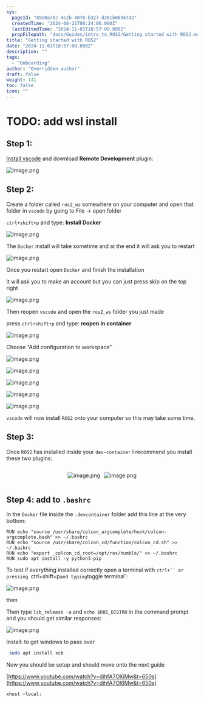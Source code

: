```yaml
---
sys:
  pageId: "89e0a78c-4e2b-4070-b327-d28cb0694742"
  createdTime: "2024-08-21T00:24:00.000Z"
  lastEditedTime: "2024-11-01T18:57:00.000Z"
  propFilepath: "docs/Guides/intro_to_ROS2/Getting started with ROS2.md"
title: "Getting started with ROS2"
date: "2024-11-01T18:57:00.000Z"
description: ""
tags:
  - "Onboarding"
author: "Overridden author"
draft: false
weight: 141
toc: false
icon: ""
---
```


# TODO: add wsl install

## Step 1:

[Install vscode](https://code.visualstudio.com/download) and download **Remote Development** plugin:

![image.png](https://prod-files-secure.s3.us-west-2.amazonaws.com/d518164a-d88e-44d1-a4ee-3adb3bd8bce0/efb52993-1881-4a40-b95e-6f020334f022/image.png?X-Amz-Algorithm=AWS4-HMAC-SHA256&X-Amz-Content-Sha256=UNSIGNED-PAYLOAD&X-Amz-Credential=ASIAZI2LB4667ONIMZ6A%2F20250321%2Fus-west-2%2Fs3%2Faws4_request&X-Amz-Date=20250321T190119Z&X-Amz-Expires=3600&X-Amz-Security-Token=IQoJb3JpZ2luX2VjEFMaCXVzLXdlc3QtMiJHMEUCIQCvlpkwvgdeDwKCODgKsBVIbm3BX4Skrtt64Kch8ZfgTwIge8nDc3a6Hv4maM8WS9rKttWfLh3%2BxZw9Kwg1ldGc57YqiAQIq%2F%2F%2F%2F%2F%2F%2F%2F%2F%2F%2FARAAGgw2Mzc0MjMxODM4MDUiDHa%2FSYCyLMk7mJzS7yrcAz8N1n69rTGk6kbq2ICVbBs4dywsvPeKyZWoGscLN9Z4Clvr1%2BusJHrMmOzrUiyclCsSHN36v37kNJo6NmrvyZ9a2dkF7JFJM1izTwqoRRVSUkxYL85BepiABFcu2VUplXXgUgbzDb8oFehutwb7jZ1AjNipo0UaCI2FOEZ8GaYbK78YUcat%2FgOyZPmbnDDIT73F9xg%2BO0TUYw4x%2B0otpE%2Bs4jMNOEwyVjcv1259UEcG1Kx9ENEJKi6fV2q6575EAZA%2BOmScOg%2B5%2B5xNc87kfbh7zXuKY7zaJAxWcOKlOMGWd4kCBJmPLb20DgqVwrwZQnK%2FRhqalwFedUIgt0U8A9QPLsNB14bYXot2nGCYHLiwKH9f3eNWFKrqkKJLaxlr0iw4pecSqXlnkiaWsiFOo%2Bq8A9MlKPgmif9OQgDXJzr5eNM2aikD5kIykFjPXs6kImn3%2Bdx2BAREeRHA2ypdL9r25mX077lYnhilHIrlknzz0gTEOIMdWKKbxhoJeFiyxxxkvmYlV3wcUJvRhpptPy97XlD%2BYXqEOZxpbSVJBd6XwwVIwhugw7zdSdChljd79QadLG%2B4Nhvsploq9Dr3vr2l4skUk0q%2FYyUx5O7jkoHx1f9lmaJvfMNweSaEMLPb9r4GOqUBdqdcGTm5B%2FV3yxpyx1p1KcOqiRip10KyKyPscZvo%2B6MkfvSt6tjrGBea8DU3ycbrw8pYN1Eg%2FMOlnmCkkxqeLMexMrW1LAZZ0CEHCHefi96ILwJ8%2FTCw%2B1b5rOKdjgmIDkrAv7V9agfe%2F11ry53SSB%2BlpU7NozSxDXzRh2H3zKLvM2nzhiaK3%2Bt3FHFOoO11MEFCXgz9MEaIXMNAqG9cBu3yoRCt&X-Amz-Signature=c6e65f86e4aee14a9bb8611dde994e112a48ce9f4695cd93345e5298d4da592f&X-Amz-SignedHeaders=host&x-id=GetObject)

## Step 2:

Create a folder called `ros2_ws` somewhere on your computer and open that folder in `vscode` by going to File → open folder 

`ctrl+shift+p` and type: **Install Docker**

![image.png](https://prod-files-secure.s3.us-west-2.amazonaws.com/d518164a-d88e-44d1-a4ee-3adb3bd8bce0/2269dc0e-1cd5-47ff-bceb-c04ad9b2eab0/image.png?X-Amz-Algorithm=AWS4-HMAC-SHA256&X-Amz-Content-Sha256=UNSIGNED-PAYLOAD&X-Amz-Credential=ASIAZI2LB4667ONIMZ6A%2F20250321%2Fus-west-2%2Fs3%2Faws4_request&X-Amz-Date=20250321T190119Z&X-Amz-Expires=3600&X-Amz-Security-Token=IQoJb3JpZ2luX2VjEFMaCXVzLXdlc3QtMiJHMEUCIQCvlpkwvgdeDwKCODgKsBVIbm3BX4Skrtt64Kch8ZfgTwIge8nDc3a6Hv4maM8WS9rKttWfLh3%2BxZw9Kwg1ldGc57YqiAQIq%2F%2F%2F%2F%2F%2F%2F%2F%2F%2F%2FARAAGgw2Mzc0MjMxODM4MDUiDHa%2FSYCyLMk7mJzS7yrcAz8N1n69rTGk6kbq2ICVbBs4dywsvPeKyZWoGscLN9Z4Clvr1%2BusJHrMmOzrUiyclCsSHN36v37kNJo6NmrvyZ9a2dkF7JFJM1izTwqoRRVSUkxYL85BepiABFcu2VUplXXgUgbzDb8oFehutwb7jZ1AjNipo0UaCI2FOEZ8GaYbK78YUcat%2FgOyZPmbnDDIT73F9xg%2BO0TUYw4x%2B0otpE%2Bs4jMNOEwyVjcv1259UEcG1Kx9ENEJKi6fV2q6575EAZA%2BOmScOg%2B5%2B5xNc87kfbh7zXuKY7zaJAxWcOKlOMGWd4kCBJmPLb20DgqVwrwZQnK%2FRhqalwFedUIgt0U8A9QPLsNB14bYXot2nGCYHLiwKH9f3eNWFKrqkKJLaxlr0iw4pecSqXlnkiaWsiFOo%2Bq8A9MlKPgmif9OQgDXJzr5eNM2aikD5kIykFjPXs6kImn3%2Bdx2BAREeRHA2ypdL9r25mX077lYnhilHIrlknzz0gTEOIMdWKKbxhoJeFiyxxxkvmYlV3wcUJvRhpptPy97XlD%2BYXqEOZxpbSVJBd6XwwVIwhugw7zdSdChljd79QadLG%2B4Nhvsploq9Dr3vr2l4skUk0q%2FYyUx5O7jkoHx1f9lmaJvfMNweSaEMLPb9r4GOqUBdqdcGTm5B%2FV3yxpyx1p1KcOqiRip10KyKyPscZvo%2B6MkfvSt6tjrGBea8DU3ycbrw8pYN1Eg%2FMOlnmCkkxqeLMexMrW1LAZZ0CEHCHefi96ILwJ8%2FTCw%2B1b5rOKdjgmIDkrAv7V9agfe%2F11ry53SSB%2BlpU7NozSxDXzRh2H3zKLvM2nzhiaK3%2Bt3FHFOoO11MEFCXgz9MEaIXMNAqG9cBu3yoRCt&X-Amz-Signature=53186201af73f4947a53088a20f13d2200f1a8fe7de432e07949e633fa6d8ca6&X-Amz-SignedHeaders=host&x-id=GetObject)

The `Docker` install will take sometime and at the end it will ask you to restart

![image.png](https://prod-files-secure.s3.us-west-2.amazonaws.com/d518164a-d88e-44d1-a4ee-3adb3bd8bce0/ed233f78-be33-4b1f-b89c-9c346c0e961e/image.png?X-Amz-Algorithm=AWS4-HMAC-SHA256&X-Amz-Content-Sha256=UNSIGNED-PAYLOAD&X-Amz-Credential=ASIAZI2LB4667ONIMZ6A%2F20250321%2Fus-west-2%2Fs3%2Faws4_request&X-Amz-Date=20250321T190119Z&X-Amz-Expires=3600&X-Amz-Security-Token=IQoJb3JpZ2luX2VjEFMaCXVzLXdlc3QtMiJHMEUCIQCvlpkwvgdeDwKCODgKsBVIbm3BX4Skrtt64Kch8ZfgTwIge8nDc3a6Hv4maM8WS9rKttWfLh3%2BxZw9Kwg1ldGc57YqiAQIq%2F%2F%2F%2F%2F%2F%2F%2F%2F%2F%2FARAAGgw2Mzc0MjMxODM4MDUiDHa%2FSYCyLMk7mJzS7yrcAz8N1n69rTGk6kbq2ICVbBs4dywsvPeKyZWoGscLN9Z4Clvr1%2BusJHrMmOzrUiyclCsSHN36v37kNJo6NmrvyZ9a2dkF7JFJM1izTwqoRRVSUkxYL85BepiABFcu2VUplXXgUgbzDb8oFehutwb7jZ1AjNipo0UaCI2FOEZ8GaYbK78YUcat%2FgOyZPmbnDDIT73F9xg%2BO0TUYw4x%2B0otpE%2Bs4jMNOEwyVjcv1259UEcG1Kx9ENEJKi6fV2q6575EAZA%2BOmScOg%2B5%2B5xNc87kfbh7zXuKY7zaJAxWcOKlOMGWd4kCBJmPLb20DgqVwrwZQnK%2FRhqalwFedUIgt0U8A9QPLsNB14bYXot2nGCYHLiwKH9f3eNWFKrqkKJLaxlr0iw4pecSqXlnkiaWsiFOo%2Bq8A9MlKPgmif9OQgDXJzr5eNM2aikD5kIykFjPXs6kImn3%2Bdx2BAREeRHA2ypdL9r25mX077lYnhilHIrlknzz0gTEOIMdWKKbxhoJeFiyxxxkvmYlV3wcUJvRhpptPy97XlD%2BYXqEOZxpbSVJBd6XwwVIwhugw7zdSdChljd79QadLG%2B4Nhvsploq9Dr3vr2l4skUk0q%2FYyUx5O7jkoHx1f9lmaJvfMNweSaEMLPb9r4GOqUBdqdcGTm5B%2FV3yxpyx1p1KcOqiRip10KyKyPscZvo%2B6MkfvSt6tjrGBea8DU3ycbrw8pYN1Eg%2FMOlnmCkkxqeLMexMrW1LAZZ0CEHCHefi96ILwJ8%2FTCw%2B1b5rOKdjgmIDkrAv7V9agfe%2F11ry53SSB%2BlpU7NozSxDXzRh2H3zKLvM2nzhiaK3%2Bt3FHFOoO11MEFCXgz9MEaIXMNAqG9cBu3yoRCt&X-Amz-Signature=87f7bfe84bb9565a9108aeed5257bd6606e297a28936a25a7b7cd5b3426f2cc4&X-Amz-SignedHeaders=host&x-id=GetObject)

Once you restart open `Docker` and finish the installation

It will ask you to make an account but you can just press skip on the top right

![image.png](https://prod-files-secure.s3.us-west-2.amazonaws.com/d518164a-d88e-44d1-a4ee-3adb3bd8bce0/21010ad9-1659-4fd9-9f59-9932a09b2a3d/image.png?X-Amz-Algorithm=AWS4-HMAC-SHA256&X-Amz-Content-Sha256=UNSIGNED-PAYLOAD&X-Amz-Credential=ASIAZI2LB4667ONIMZ6A%2F20250321%2Fus-west-2%2Fs3%2Faws4_request&X-Amz-Date=20250321T190119Z&X-Amz-Expires=3600&X-Amz-Security-Token=IQoJb3JpZ2luX2VjEFMaCXVzLXdlc3QtMiJHMEUCIQCvlpkwvgdeDwKCODgKsBVIbm3BX4Skrtt64Kch8ZfgTwIge8nDc3a6Hv4maM8WS9rKttWfLh3%2BxZw9Kwg1ldGc57YqiAQIq%2F%2F%2F%2F%2F%2F%2F%2F%2F%2F%2FARAAGgw2Mzc0MjMxODM4MDUiDHa%2FSYCyLMk7mJzS7yrcAz8N1n69rTGk6kbq2ICVbBs4dywsvPeKyZWoGscLN9Z4Clvr1%2BusJHrMmOzrUiyclCsSHN36v37kNJo6NmrvyZ9a2dkF7JFJM1izTwqoRRVSUkxYL85BepiABFcu2VUplXXgUgbzDb8oFehutwb7jZ1AjNipo0UaCI2FOEZ8GaYbK78YUcat%2FgOyZPmbnDDIT73F9xg%2BO0TUYw4x%2B0otpE%2Bs4jMNOEwyVjcv1259UEcG1Kx9ENEJKi6fV2q6575EAZA%2BOmScOg%2B5%2B5xNc87kfbh7zXuKY7zaJAxWcOKlOMGWd4kCBJmPLb20DgqVwrwZQnK%2FRhqalwFedUIgt0U8A9QPLsNB14bYXot2nGCYHLiwKH9f3eNWFKrqkKJLaxlr0iw4pecSqXlnkiaWsiFOo%2Bq8A9MlKPgmif9OQgDXJzr5eNM2aikD5kIykFjPXs6kImn3%2Bdx2BAREeRHA2ypdL9r25mX077lYnhilHIrlknzz0gTEOIMdWKKbxhoJeFiyxxxkvmYlV3wcUJvRhpptPy97XlD%2BYXqEOZxpbSVJBd6XwwVIwhugw7zdSdChljd79QadLG%2B4Nhvsploq9Dr3vr2l4skUk0q%2FYyUx5O7jkoHx1f9lmaJvfMNweSaEMLPb9r4GOqUBdqdcGTm5B%2FV3yxpyx1p1KcOqiRip10KyKyPscZvo%2B6MkfvSt6tjrGBea8DU3ycbrw8pYN1Eg%2FMOlnmCkkxqeLMexMrW1LAZZ0CEHCHefi96ILwJ8%2FTCw%2B1b5rOKdjgmIDkrAv7V9agfe%2F11ry53SSB%2BlpU7NozSxDXzRh2H3zKLvM2nzhiaK3%2Bt3FHFOoO11MEFCXgz9MEaIXMNAqG9cBu3yoRCt&X-Amz-Signature=e2d25900a47695c3510f4b5b266d06157003863cf069eba5f9d01af24dc16076&X-Amz-SignedHeaders=host&x-id=GetObject)

Then reopen `vscode` and open the `ros2_ws` folder you just made

press `ctrl+shift+p` and type: **reopen in container**

![image.png](https://prod-files-secure.s3.us-west-2.amazonaws.com/d518164a-d88e-44d1-a4ee-3adb3bd8bce0/4e93b8c2-41ad-488c-8095-c74205196118/image.png?X-Amz-Algorithm=AWS4-HMAC-SHA256&X-Amz-Content-Sha256=UNSIGNED-PAYLOAD&X-Amz-Credential=ASIAZI2LB4667ONIMZ6A%2F20250321%2Fus-west-2%2Fs3%2Faws4_request&X-Amz-Date=20250321T190119Z&X-Amz-Expires=3600&X-Amz-Security-Token=IQoJb3JpZ2luX2VjEFMaCXVzLXdlc3QtMiJHMEUCIQCvlpkwvgdeDwKCODgKsBVIbm3BX4Skrtt64Kch8ZfgTwIge8nDc3a6Hv4maM8WS9rKttWfLh3%2BxZw9Kwg1ldGc57YqiAQIq%2F%2F%2F%2F%2F%2F%2F%2F%2F%2F%2FARAAGgw2Mzc0MjMxODM4MDUiDHa%2FSYCyLMk7mJzS7yrcAz8N1n69rTGk6kbq2ICVbBs4dywsvPeKyZWoGscLN9Z4Clvr1%2BusJHrMmOzrUiyclCsSHN36v37kNJo6NmrvyZ9a2dkF7JFJM1izTwqoRRVSUkxYL85BepiABFcu2VUplXXgUgbzDb8oFehutwb7jZ1AjNipo0UaCI2FOEZ8GaYbK78YUcat%2FgOyZPmbnDDIT73F9xg%2BO0TUYw4x%2B0otpE%2Bs4jMNOEwyVjcv1259UEcG1Kx9ENEJKi6fV2q6575EAZA%2BOmScOg%2B5%2B5xNc87kfbh7zXuKY7zaJAxWcOKlOMGWd4kCBJmPLb20DgqVwrwZQnK%2FRhqalwFedUIgt0U8A9QPLsNB14bYXot2nGCYHLiwKH9f3eNWFKrqkKJLaxlr0iw4pecSqXlnkiaWsiFOo%2Bq8A9MlKPgmif9OQgDXJzr5eNM2aikD5kIykFjPXs6kImn3%2Bdx2BAREeRHA2ypdL9r25mX077lYnhilHIrlknzz0gTEOIMdWKKbxhoJeFiyxxxkvmYlV3wcUJvRhpptPy97XlD%2BYXqEOZxpbSVJBd6XwwVIwhugw7zdSdChljd79QadLG%2B4Nhvsploq9Dr3vr2l4skUk0q%2FYyUx5O7jkoHx1f9lmaJvfMNweSaEMLPb9r4GOqUBdqdcGTm5B%2FV3yxpyx1p1KcOqiRip10KyKyPscZvo%2B6MkfvSt6tjrGBea8DU3ycbrw8pYN1Eg%2FMOlnmCkkxqeLMexMrW1LAZZ0CEHCHefi96ILwJ8%2FTCw%2B1b5rOKdjgmIDkrAv7V9agfe%2F11ry53SSB%2BlpU7NozSxDXzRh2H3zKLvM2nzhiaK3%2Bt3FHFOoO11MEFCXgz9MEaIXMNAqG9cBu3yoRCt&X-Amz-Signature=fa1705847dfc305f80f52be740524e0ae4a0732ca52c139f2a57b9af5ea89679&X-Amz-SignedHeaders=host&x-id=GetObject)

Choose “Add configuration to workspace”

![image.png](https://prod-files-secure.s3.us-west-2.amazonaws.com/d518164a-d88e-44d1-a4ee-3adb3bd8bce0/9560b282-5060-4989-ba37-97e7b2c22476/image.png?X-Amz-Algorithm=AWS4-HMAC-SHA256&X-Amz-Content-Sha256=UNSIGNED-PAYLOAD&X-Amz-Credential=ASIAZI2LB4667ONIMZ6A%2F20250321%2Fus-west-2%2Fs3%2Faws4_request&X-Amz-Date=20250321T190119Z&X-Amz-Expires=3600&X-Amz-Security-Token=IQoJb3JpZ2luX2VjEFMaCXVzLXdlc3QtMiJHMEUCIQCvlpkwvgdeDwKCODgKsBVIbm3BX4Skrtt64Kch8ZfgTwIge8nDc3a6Hv4maM8WS9rKttWfLh3%2BxZw9Kwg1ldGc57YqiAQIq%2F%2F%2F%2F%2F%2F%2F%2F%2F%2F%2FARAAGgw2Mzc0MjMxODM4MDUiDHa%2FSYCyLMk7mJzS7yrcAz8N1n69rTGk6kbq2ICVbBs4dywsvPeKyZWoGscLN9Z4Clvr1%2BusJHrMmOzrUiyclCsSHN36v37kNJo6NmrvyZ9a2dkF7JFJM1izTwqoRRVSUkxYL85BepiABFcu2VUplXXgUgbzDb8oFehutwb7jZ1AjNipo0UaCI2FOEZ8GaYbK78YUcat%2FgOyZPmbnDDIT73F9xg%2BO0TUYw4x%2B0otpE%2Bs4jMNOEwyVjcv1259UEcG1Kx9ENEJKi6fV2q6575EAZA%2BOmScOg%2B5%2B5xNc87kfbh7zXuKY7zaJAxWcOKlOMGWd4kCBJmPLb20DgqVwrwZQnK%2FRhqalwFedUIgt0U8A9QPLsNB14bYXot2nGCYHLiwKH9f3eNWFKrqkKJLaxlr0iw4pecSqXlnkiaWsiFOo%2Bq8A9MlKPgmif9OQgDXJzr5eNM2aikD5kIykFjPXs6kImn3%2Bdx2BAREeRHA2ypdL9r25mX077lYnhilHIrlknzz0gTEOIMdWKKbxhoJeFiyxxxkvmYlV3wcUJvRhpptPy97XlD%2BYXqEOZxpbSVJBd6XwwVIwhugw7zdSdChljd79QadLG%2B4Nhvsploq9Dr3vr2l4skUk0q%2FYyUx5O7jkoHx1f9lmaJvfMNweSaEMLPb9r4GOqUBdqdcGTm5B%2FV3yxpyx1p1KcOqiRip10KyKyPscZvo%2B6MkfvSt6tjrGBea8DU3ycbrw8pYN1Eg%2FMOlnmCkkxqeLMexMrW1LAZZ0CEHCHefi96ILwJ8%2FTCw%2B1b5rOKdjgmIDkrAv7V9agfe%2F11ry53SSB%2BlpU7NozSxDXzRh2H3zKLvM2nzhiaK3%2Bt3FHFOoO11MEFCXgz9MEaIXMNAqG9cBu3yoRCt&X-Amz-Signature=0a89ad2ec1209be3bc0986587ce900de06e4fa8e5a849292fae1ba913a79907b&X-Amz-SignedHeaders=host&x-id=GetObject)

![image.png](https://prod-files-secure.s3.us-west-2.amazonaws.com/d518164a-d88e-44d1-a4ee-3adb3bd8bce0/2ee63f81-886b-48e8-a553-dc6e5eac99e4/image.png?X-Amz-Algorithm=AWS4-HMAC-SHA256&X-Amz-Content-Sha256=UNSIGNED-PAYLOAD&X-Amz-Credential=ASIAZI2LB4667ONIMZ6A%2F20250321%2Fus-west-2%2Fs3%2Faws4_request&X-Amz-Date=20250321T190119Z&X-Amz-Expires=3600&X-Amz-Security-Token=IQoJb3JpZ2luX2VjEFMaCXVzLXdlc3QtMiJHMEUCIQCvlpkwvgdeDwKCODgKsBVIbm3BX4Skrtt64Kch8ZfgTwIge8nDc3a6Hv4maM8WS9rKttWfLh3%2BxZw9Kwg1ldGc57YqiAQIq%2F%2F%2F%2F%2F%2F%2F%2F%2F%2F%2FARAAGgw2Mzc0MjMxODM4MDUiDHa%2FSYCyLMk7mJzS7yrcAz8N1n69rTGk6kbq2ICVbBs4dywsvPeKyZWoGscLN9Z4Clvr1%2BusJHrMmOzrUiyclCsSHN36v37kNJo6NmrvyZ9a2dkF7JFJM1izTwqoRRVSUkxYL85BepiABFcu2VUplXXgUgbzDb8oFehutwb7jZ1AjNipo0UaCI2FOEZ8GaYbK78YUcat%2FgOyZPmbnDDIT73F9xg%2BO0TUYw4x%2B0otpE%2Bs4jMNOEwyVjcv1259UEcG1Kx9ENEJKi6fV2q6575EAZA%2BOmScOg%2B5%2B5xNc87kfbh7zXuKY7zaJAxWcOKlOMGWd4kCBJmPLb20DgqVwrwZQnK%2FRhqalwFedUIgt0U8A9QPLsNB14bYXot2nGCYHLiwKH9f3eNWFKrqkKJLaxlr0iw4pecSqXlnkiaWsiFOo%2Bq8A9MlKPgmif9OQgDXJzr5eNM2aikD5kIykFjPXs6kImn3%2Bdx2BAREeRHA2ypdL9r25mX077lYnhilHIrlknzz0gTEOIMdWKKbxhoJeFiyxxxkvmYlV3wcUJvRhpptPy97XlD%2BYXqEOZxpbSVJBd6XwwVIwhugw7zdSdChljd79QadLG%2B4Nhvsploq9Dr3vr2l4skUk0q%2FYyUx5O7jkoHx1f9lmaJvfMNweSaEMLPb9r4GOqUBdqdcGTm5B%2FV3yxpyx1p1KcOqiRip10KyKyPscZvo%2B6MkfvSt6tjrGBea8DU3ycbrw8pYN1Eg%2FMOlnmCkkxqeLMexMrW1LAZZ0CEHCHefi96ILwJ8%2FTCw%2B1b5rOKdjgmIDkrAv7V9agfe%2F11ry53SSB%2BlpU7NozSxDXzRh2H3zKLvM2nzhiaK3%2Bt3FHFOoO11MEFCXgz9MEaIXMNAqG9cBu3yoRCt&X-Amz-Signature=b14b485b59e195879a840a6883bda699da085761c88b53337dce26cff940242c&X-Amz-SignedHeaders=host&x-id=GetObject)

![image.png](https://prod-files-secure.s3.us-west-2.amazonaws.com/d518164a-d88e-44d1-a4ee-3adb3bd8bce0/ae1580b2-b048-407e-aed9-b584224a7a04/image.png?X-Amz-Algorithm=AWS4-HMAC-SHA256&X-Amz-Content-Sha256=UNSIGNED-PAYLOAD&X-Amz-Credential=ASIAZI2LB4667ONIMZ6A%2F20250321%2Fus-west-2%2Fs3%2Faws4_request&X-Amz-Date=20250321T190119Z&X-Amz-Expires=3600&X-Amz-Security-Token=IQoJb3JpZ2luX2VjEFMaCXVzLXdlc3QtMiJHMEUCIQCvlpkwvgdeDwKCODgKsBVIbm3BX4Skrtt64Kch8ZfgTwIge8nDc3a6Hv4maM8WS9rKttWfLh3%2BxZw9Kwg1ldGc57YqiAQIq%2F%2F%2F%2F%2F%2F%2F%2F%2F%2F%2FARAAGgw2Mzc0MjMxODM4MDUiDHa%2FSYCyLMk7mJzS7yrcAz8N1n69rTGk6kbq2ICVbBs4dywsvPeKyZWoGscLN9Z4Clvr1%2BusJHrMmOzrUiyclCsSHN36v37kNJo6NmrvyZ9a2dkF7JFJM1izTwqoRRVSUkxYL85BepiABFcu2VUplXXgUgbzDb8oFehutwb7jZ1AjNipo0UaCI2FOEZ8GaYbK78YUcat%2FgOyZPmbnDDIT73F9xg%2BO0TUYw4x%2B0otpE%2Bs4jMNOEwyVjcv1259UEcG1Kx9ENEJKi6fV2q6575EAZA%2BOmScOg%2B5%2B5xNc87kfbh7zXuKY7zaJAxWcOKlOMGWd4kCBJmPLb20DgqVwrwZQnK%2FRhqalwFedUIgt0U8A9QPLsNB14bYXot2nGCYHLiwKH9f3eNWFKrqkKJLaxlr0iw4pecSqXlnkiaWsiFOo%2Bq8A9MlKPgmif9OQgDXJzr5eNM2aikD5kIykFjPXs6kImn3%2Bdx2BAREeRHA2ypdL9r25mX077lYnhilHIrlknzz0gTEOIMdWKKbxhoJeFiyxxxkvmYlV3wcUJvRhpptPy97XlD%2BYXqEOZxpbSVJBd6XwwVIwhugw7zdSdChljd79QadLG%2B4Nhvsploq9Dr3vr2l4skUk0q%2FYyUx5O7jkoHx1f9lmaJvfMNweSaEMLPb9r4GOqUBdqdcGTm5B%2FV3yxpyx1p1KcOqiRip10KyKyPscZvo%2B6MkfvSt6tjrGBea8DU3ycbrw8pYN1Eg%2FMOlnmCkkxqeLMexMrW1LAZZ0CEHCHefi96ILwJ8%2FTCw%2B1b5rOKdjgmIDkrAv7V9agfe%2F11ry53SSB%2BlpU7NozSxDXzRh2H3zKLvM2nzhiaK3%2Bt3FHFOoO11MEFCXgz9MEaIXMNAqG9cBu3yoRCt&X-Amz-Signature=527bc1533de29840c0fb469fc43a5cc91b8342a4e92886fffae8ee2db454b33a&X-Amz-SignedHeaders=host&x-id=GetObject)

![image.png](https://prod-files-secure.s3.us-west-2.amazonaws.com/d518164a-d88e-44d1-a4ee-3adb3bd8bce0/53255b28-f75e-430f-b9e3-c0ac8577e42b/image.png?X-Amz-Algorithm=AWS4-HMAC-SHA256&X-Amz-Content-Sha256=UNSIGNED-PAYLOAD&X-Amz-Credential=ASIAZI2LB4667ONIMZ6A%2F20250321%2Fus-west-2%2Fs3%2Faws4_request&X-Amz-Date=20250321T190119Z&X-Amz-Expires=3600&X-Amz-Security-Token=IQoJb3JpZ2luX2VjEFMaCXVzLXdlc3QtMiJHMEUCIQCvlpkwvgdeDwKCODgKsBVIbm3BX4Skrtt64Kch8ZfgTwIge8nDc3a6Hv4maM8WS9rKttWfLh3%2BxZw9Kwg1ldGc57YqiAQIq%2F%2F%2F%2F%2F%2F%2F%2F%2F%2F%2FARAAGgw2Mzc0MjMxODM4MDUiDHa%2FSYCyLMk7mJzS7yrcAz8N1n69rTGk6kbq2ICVbBs4dywsvPeKyZWoGscLN9Z4Clvr1%2BusJHrMmOzrUiyclCsSHN36v37kNJo6NmrvyZ9a2dkF7JFJM1izTwqoRRVSUkxYL85BepiABFcu2VUplXXgUgbzDb8oFehutwb7jZ1AjNipo0UaCI2FOEZ8GaYbK78YUcat%2FgOyZPmbnDDIT73F9xg%2BO0TUYw4x%2B0otpE%2Bs4jMNOEwyVjcv1259UEcG1Kx9ENEJKi6fV2q6575EAZA%2BOmScOg%2B5%2B5xNc87kfbh7zXuKY7zaJAxWcOKlOMGWd4kCBJmPLb20DgqVwrwZQnK%2FRhqalwFedUIgt0U8A9QPLsNB14bYXot2nGCYHLiwKH9f3eNWFKrqkKJLaxlr0iw4pecSqXlnkiaWsiFOo%2Bq8A9MlKPgmif9OQgDXJzr5eNM2aikD5kIykFjPXs6kImn3%2Bdx2BAREeRHA2ypdL9r25mX077lYnhilHIrlknzz0gTEOIMdWKKbxhoJeFiyxxxkvmYlV3wcUJvRhpptPy97XlD%2BYXqEOZxpbSVJBd6XwwVIwhugw7zdSdChljd79QadLG%2B4Nhvsploq9Dr3vr2l4skUk0q%2FYyUx5O7jkoHx1f9lmaJvfMNweSaEMLPb9r4GOqUBdqdcGTm5B%2FV3yxpyx1p1KcOqiRip10KyKyPscZvo%2B6MkfvSt6tjrGBea8DU3ycbrw8pYN1Eg%2FMOlnmCkkxqeLMexMrW1LAZZ0CEHCHefi96ILwJ8%2FTCw%2B1b5rOKdjgmIDkrAv7V9agfe%2F11ry53SSB%2BlpU7NozSxDXzRh2H3zKLvM2nzhiaK3%2Bt3FHFOoO11MEFCXgz9MEaIXMNAqG9cBu3yoRCt&X-Amz-Signature=1236265cc26b6768eb39d5164231199f9e3f2829abdacdfa9bdad9681cd9d1c3&X-Amz-SignedHeaders=host&x-id=GetObject)

![image.png](https://prod-files-secure.s3.us-west-2.amazonaws.com/d518164a-d88e-44d1-a4ee-3adb3bd8bce0/7c562767-5af9-4ffb-97d1-327bcdf4ee00/image.png?X-Amz-Algorithm=AWS4-HMAC-SHA256&X-Amz-Content-Sha256=UNSIGNED-PAYLOAD&X-Amz-Credential=ASIAZI2LB4667ONIMZ6A%2F20250321%2Fus-west-2%2Fs3%2Faws4_request&X-Amz-Date=20250321T190119Z&X-Amz-Expires=3600&X-Amz-Security-Token=IQoJb3JpZ2luX2VjEFMaCXVzLXdlc3QtMiJHMEUCIQCvlpkwvgdeDwKCODgKsBVIbm3BX4Skrtt64Kch8ZfgTwIge8nDc3a6Hv4maM8WS9rKttWfLh3%2BxZw9Kwg1ldGc57YqiAQIq%2F%2F%2F%2F%2F%2F%2F%2F%2F%2F%2FARAAGgw2Mzc0MjMxODM4MDUiDHa%2FSYCyLMk7mJzS7yrcAz8N1n69rTGk6kbq2ICVbBs4dywsvPeKyZWoGscLN9Z4Clvr1%2BusJHrMmOzrUiyclCsSHN36v37kNJo6NmrvyZ9a2dkF7JFJM1izTwqoRRVSUkxYL85BepiABFcu2VUplXXgUgbzDb8oFehutwb7jZ1AjNipo0UaCI2FOEZ8GaYbK78YUcat%2FgOyZPmbnDDIT73F9xg%2BO0TUYw4x%2B0otpE%2Bs4jMNOEwyVjcv1259UEcG1Kx9ENEJKi6fV2q6575EAZA%2BOmScOg%2B5%2B5xNc87kfbh7zXuKY7zaJAxWcOKlOMGWd4kCBJmPLb20DgqVwrwZQnK%2FRhqalwFedUIgt0U8A9QPLsNB14bYXot2nGCYHLiwKH9f3eNWFKrqkKJLaxlr0iw4pecSqXlnkiaWsiFOo%2Bq8A9MlKPgmif9OQgDXJzr5eNM2aikD5kIykFjPXs6kImn3%2Bdx2BAREeRHA2ypdL9r25mX077lYnhilHIrlknzz0gTEOIMdWKKbxhoJeFiyxxxkvmYlV3wcUJvRhpptPy97XlD%2BYXqEOZxpbSVJBd6XwwVIwhugw7zdSdChljd79QadLG%2B4Nhvsploq9Dr3vr2l4skUk0q%2FYyUx5O7jkoHx1f9lmaJvfMNweSaEMLPb9r4GOqUBdqdcGTm5B%2FV3yxpyx1p1KcOqiRip10KyKyPscZvo%2B6MkfvSt6tjrGBea8DU3ycbrw8pYN1Eg%2FMOlnmCkkxqeLMexMrW1LAZZ0CEHCHefi96ILwJ8%2FTCw%2B1b5rOKdjgmIDkrAv7V9agfe%2F11ry53SSB%2BlpU7NozSxDXzRh2H3zKLvM2nzhiaK3%2Bt3FHFOoO11MEFCXgz9MEaIXMNAqG9cBu3yoRCt&X-Amz-Signature=90046e1a0e9ecbde0b70571551f9599dd3197991b475279791d36d902518c1e1&X-Amz-SignedHeaders=host&x-id=GetObject)

`vscode` will now install `ROS2` onto your computer so this may take some time.

## Step 3:

Once `ROS2` has installed inside your `dev-container` I recommend you install these two plugins:

<div style="display: flex;flex-direction: row; column-gap:10px; max-width: 630px;justify-content: center;">
<div>

![image.png](https://prod-files-secure.s3.us-west-2.amazonaws.com/d518164a-d88e-44d1-a4ee-3adb3bd8bce0/3fc3d550-5a54-4ba1-ba6b-faa01cdb7369/image.png?X-Amz-Algorithm=AWS4-HMAC-SHA256&X-Amz-Content-Sha256=UNSIGNED-PAYLOAD&X-Amz-Credential=ASIAZI2LB466WUMUC7I3%2F20250321%2Fus-west-2%2Fs3%2Faws4_request&X-Amz-Date=20250321T190121Z&X-Amz-Expires=3600&X-Amz-Security-Token=IQoJb3JpZ2luX2VjEFMaCXVzLXdlc3QtMiJGMEQCIAhXz53cqbhM7Erk1IVHIvIodAI0dPIMRB%2F8heufxPxFAiAoxcTXR2koEvavoa7ZdYZTCj%2FLrNBS83pcidC5dlcxDyqIBAir%2F%2F%2F%2F%2F%2F%2F%2F%2F%2F8BEAAaDDYzNzQyMzE4MzgwNSIMA0%2FwdlQYvXYqCJRiKtwD5KEaro0ESmGSkPs6hUwQy9s8iN%2Fw8UoxS9UsxyOIIgQmXbMN9GkuiVvtuMMzsNz%2FC4ipayJoSkWSbd2rzx7zy0KsgfeSFSsqta33DMrZ3sryu%2BY5DhEerit6xcjK%2BXeyFmReDUrB7xKWda6PSdc4WlE39Hlx1w04ZsD7LCSwf5nDN6Z9G2ByMWK03CiIP4ZnfsTHPkB78Jto77QM6h3EoKiv3mx%2BFokJJLR4m6FGBKh%2FiTPEKwiWMlSkSIVpKmf1l1sEbg0E7xjYRSsGIITLqIqxv89kpU5Mq%2B2hnSExzw8I6v%2BWJnC72PysP9uKRE00LZhzAL7VUEfz5yOSoEv7HdYoOCfZSUOGL2rOq4vGpd0eCZVIqxAMkEQrIH%2BhrsBi5tyrraRGebEy%2Fr%2Fhy8FcOINy%2BEtgvk5L5gl6HfBQnK%2BkUy1WhCnsvaYubNA3crtRdStyl2cq%2FW3A8U519fEeapTz8D5kcabug0lJoZY3RtXNoiyZkQ1%2BNsCK3sXc8XcSpLauA%2Fj9WJS9952ebMphXYprlOgHaxSmzv59jvPYYWVhDksPr23%2Bwm%2FoI51vwYw7UTpB40uEKZuiabxr1jHbOr59%2FgUQfyuMdFTtpNo0fz8txlZh0wNAk2q0POcwjNz2vgY6pgGJjLtmXphe9AxzdCCumW2l%2BqN2T3QBn02RWB0IWZBrLu15wShqlNS7tGcZhvX2ZHD6lyMQj0erGzvJ%2FkS28XhusS6OJ%2FDWfHkRs2BEfpViIp3YAWitvwXbTuZrv1VHTOpuMQeiDAOXrXXJ%2B7rfRvKscak2R3UEVMQi9eil05cP6KJitN1O%2B23AURW%2Btc6jHywjkRrRZyhIK2fHsmoRG3ss7noSv079&X-Amz-Signature=81ce0d2039890fe96dfa9459adfb48b159dfbbcb8056ce724ea44069f3a60ec9&X-Amz-SignedHeaders=host&x-id=GetObject)

</div>
<div>

![image.png](https://prod-files-secure.s3.us-west-2.amazonaws.com/d518164a-d88e-44d1-a4ee-3adb3bd8bce0/d994cc66-13c2-4093-a5a3-f84cf4601a82/image.png?X-Amz-Algorithm=AWS4-HMAC-SHA256&X-Amz-Content-Sha256=UNSIGNED-PAYLOAD&X-Amz-Credential=ASIAZI2LB4667GDIXO2S%2F20250321%2Fus-west-2%2Fs3%2Faws4_request&X-Amz-Date=20250321T190122Z&X-Amz-Expires=3600&X-Amz-Security-Token=IQoJb3JpZ2luX2VjEFMaCXVzLXdlc3QtMiJHMEUCIQDldExqwmBAdwY7UXivT2oJHMIAfpmVcnZcfp%2Fxsmp7rgIgRUYJQRFfyShZcVpTLoxo3q01jlD2%2B1Eb2HqSmZh8gvkqiAQIq%2F%2F%2F%2F%2F%2F%2F%2F%2F%2F%2FARAAGgw2Mzc0MjMxODM4MDUiDCXlkkt0PL7T5IKPkSrcA5tVU29S%2BbmEh%2Fhlbsz4nLoJXZFEeg6s%2BNBy0BzcnEw%2BtM2ylsQQMWla%2BCuuPkmWUVB5uLutlmhl4A%2FNUQyUS1EGODK0bN9pjXlPxLz%2BCFPjBjg%2BiWSmnizNDqz%2FKjj7NLkURxY0p%2FcakyM5KPx613W7O5g7l8VY2Fr04cOwAAYGX8etx5DDCi9mEZFXjIVRZxyT6%2BdfQ5G9TXsN0KFG6Wi3QSaPJpj2aZVFc%2FBbLZvXg3FLwS6yOEBiYT9wp6Qh5TRJxBx8LGxfDgfY8NL96GUN9AglA34YNGqv5%2BkqcIeKR59v1v9sfmr2iphoZpFN5oyDXLb2zbJhnkULzjVN0W6dF3vtfkTkLRtugzRARkRx7Mxz%2Fjkv3r33TCcGlhfWWF6XY5dLtObweVNyEFJEV4TPwMCvnuuclETNieSTknZByTkl3cjOr9UmI6620He9ig%2BQ5P01Yj%2BZxBop9V2dc8l0mZyzyAuxQzupQnj0FOZAeJTj2ytYIxKa7ginq%2BvlnPOof3vLaSS0cEA2F9yOqeapAYwtChEYDYRmXdmQDJLjhsheK7NEzaCWERrrWRjcy%2FyZ1nJMlRfuWoDEMBNRAPZ9Xp5GSSJeRLfDMW%2Blrl7LmsWYggj51T%2Bq9BfOMMLc9r4GOqUB7Nr0UIjWt4Q4LFaQKeM%2FJnspuuny%2BBp6asZccIKtr7EXiP2q8I07aw%2FFokbF1EUEZA0jOJwXfO2e29wgm78vFmOYHIPC3iANi7Hhz7k%2BFTOkCmLlfSCieDRozLdc1DiWGSTWB%2BKbGKpN1E4tN0S0ZXkr9Lua%2FrtYHaVgQsycrxM5X2OJug%2F3zme%2BC%2Bq%2BCl8HTMSOURmxElwdFKuaqQeyqopCPsqe&X-Amz-Signature=9462a0c69a1913e74aaa8aebeceaca21861fdb82cb8f3455ebee660b91a32c4a&X-Amz-SignedHeaders=host&x-id=GetObject)

</div>
</div>

## Step 4: add to `.bashrc`

In the `Docker` file inside the `.devcontainer` folder add this line at the very bottom: 

```docker
RUN echo "source /usr/share/colcon_argcomplete/hook/colcon-argcomplete.bash" >> ~/.bashrc
RUN echo "source /usr/share/colcon_cd/function/colcon_cd.sh" >> ~/.bashrc
RUN echo "export _colcon_cd_root=/opt/ros/humble/" >> ~/.bashrc
RUN sudo apt install -y python3-pip 
```

To test if everything installed correctly open a terminal with `ctrl+`` or pressing `ctrl+shift+p` and typing `toggle terminal`:

![image.png](https://prod-files-secure.s3.us-west-2.amazonaws.com/d518164a-d88e-44d1-a4ee-3adb3bd8bce0/6a4943d8-b04e-4c02-9a58-775f3384d1a5/image.png?X-Amz-Algorithm=AWS4-HMAC-SHA256&X-Amz-Content-Sha256=UNSIGNED-PAYLOAD&X-Amz-Credential=ASIAZI2LB4667ONIMZ6A%2F20250321%2Fus-west-2%2Fs3%2Faws4_request&X-Amz-Date=20250321T190119Z&X-Amz-Expires=3600&X-Amz-Security-Token=IQoJb3JpZ2luX2VjEFMaCXVzLXdlc3QtMiJHMEUCIQCvlpkwvgdeDwKCODgKsBVIbm3BX4Skrtt64Kch8ZfgTwIge8nDc3a6Hv4maM8WS9rKttWfLh3%2BxZw9Kwg1ldGc57YqiAQIq%2F%2F%2F%2F%2F%2F%2F%2F%2F%2F%2FARAAGgw2Mzc0MjMxODM4MDUiDHa%2FSYCyLMk7mJzS7yrcAz8N1n69rTGk6kbq2ICVbBs4dywsvPeKyZWoGscLN9Z4Clvr1%2BusJHrMmOzrUiyclCsSHN36v37kNJo6NmrvyZ9a2dkF7JFJM1izTwqoRRVSUkxYL85BepiABFcu2VUplXXgUgbzDb8oFehutwb7jZ1AjNipo0UaCI2FOEZ8GaYbK78YUcat%2FgOyZPmbnDDIT73F9xg%2BO0TUYw4x%2B0otpE%2Bs4jMNOEwyVjcv1259UEcG1Kx9ENEJKi6fV2q6575EAZA%2BOmScOg%2B5%2B5xNc87kfbh7zXuKY7zaJAxWcOKlOMGWd4kCBJmPLb20DgqVwrwZQnK%2FRhqalwFedUIgt0U8A9QPLsNB14bYXot2nGCYHLiwKH9f3eNWFKrqkKJLaxlr0iw4pecSqXlnkiaWsiFOo%2Bq8A9MlKPgmif9OQgDXJzr5eNM2aikD5kIykFjPXs6kImn3%2Bdx2BAREeRHA2ypdL9r25mX077lYnhilHIrlknzz0gTEOIMdWKKbxhoJeFiyxxxkvmYlV3wcUJvRhpptPy97XlD%2BYXqEOZxpbSVJBd6XwwVIwhugw7zdSdChljd79QadLG%2B4Nhvsploq9Dr3vr2l4skUk0q%2FYyUx5O7jkoHx1f9lmaJvfMNweSaEMLPb9r4GOqUBdqdcGTm5B%2FV3yxpyx1p1KcOqiRip10KyKyPscZvo%2B6MkfvSt6tjrGBea8DU3ycbrw8pYN1Eg%2FMOlnmCkkxqeLMexMrW1LAZZ0CEHCHefi96ILwJ8%2FTCw%2B1b5rOKdjgmIDkrAv7V9agfe%2F11ry53SSB%2BlpU7NozSxDXzRh2H3zKLvM2nzhiaK3%2Bt3FHFOoO11MEFCXgz9MEaIXMNAqG9cBu3yoRCt&X-Amz-Signature=b859b62772d3a0c5e513e0610ed06fbca647342abe2b4ac967fa8c525d133ea8&X-Amz-SignedHeaders=host&x-id=GetObject)

then 

Then type `lsb_release -a` and `echo $ROS_DISTRO` in the command prompt and you should get similar responses:

![image.png](https://prod-files-secure.s3.us-west-2.amazonaws.com/d518164a-d88e-44d1-a4ee-3adb3bd8bce0/3e635dec-a805-4e85-8b9e-d000e5b71a4e/image.png?X-Amz-Algorithm=AWS4-HMAC-SHA256&X-Amz-Content-Sha256=UNSIGNED-PAYLOAD&X-Amz-Credential=ASIAZI2LB4667ONIMZ6A%2F20250321%2Fus-west-2%2Fs3%2Faws4_request&X-Amz-Date=20250321T190119Z&X-Amz-Expires=3600&X-Amz-Security-Token=IQoJb3JpZ2luX2VjEFMaCXVzLXdlc3QtMiJHMEUCIQCvlpkwvgdeDwKCODgKsBVIbm3BX4Skrtt64Kch8ZfgTwIge8nDc3a6Hv4maM8WS9rKttWfLh3%2BxZw9Kwg1ldGc57YqiAQIq%2F%2F%2F%2F%2F%2F%2F%2F%2F%2F%2FARAAGgw2Mzc0MjMxODM4MDUiDHa%2FSYCyLMk7mJzS7yrcAz8N1n69rTGk6kbq2ICVbBs4dywsvPeKyZWoGscLN9Z4Clvr1%2BusJHrMmOzrUiyclCsSHN36v37kNJo6NmrvyZ9a2dkF7JFJM1izTwqoRRVSUkxYL85BepiABFcu2VUplXXgUgbzDb8oFehutwb7jZ1AjNipo0UaCI2FOEZ8GaYbK78YUcat%2FgOyZPmbnDDIT73F9xg%2BO0TUYw4x%2B0otpE%2Bs4jMNOEwyVjcv1259UEcG1Kx9ENEJKi6fV2q6575EAZA%2BOmScOg%2B5%2B5xNc87kfbh7zXuKY7zaJAxWcOKlOMGWd4kCBJmPLb20DgqVwrwZQnK%2FRhqalwFedUIgt0U8A9QPLsNB14bYXot2nGCYHLiwKH9f3eNWFKrqkKJLaxlr0iw4pecSqXlnkiaWsiFOo%2Bq8A9MlKPgmif9OQgDXJzr5eNM2aikD5kIykFjPXs6kImn3%2Bdx2BAREeRHA2ypdL9r25mX077lYnhilHIrlknzz0gTEOIMdWKKbxhoJeFiyxxxkvmYlV3wcUJvRhpptPy97XlD%2BYXqEOZxpbSVJBd6XwwVIwhugw7zdSdChljd79QadLG%2B4Nhvsploq9Dr3vr2l4skUk0q%2FYyUx5O7jkoHx1f9lmaJvfMNweSaEMLPb9r4GOqUBdqdcGTm5B%2FV3yxpyx1p1KcOqiRip10KyKyPscZvo%2B6MkfvSt6tjrGBea8DU3ycbrw8pYN1Eg%2FMOlnmCkkxqeLMexMrW1LAZZ0CEHCHefi96ILwJ8%2FTCw%2B1b5rOKdjgmIDkrAv7V9agfe%2F11ry53SSB%2BlpU7NozSxDXzRh2H3zKLvM2nzhiaK3%2Bt3FHFOoO11MEFCXgz9MEaIXMNAqG9cBu3yoRCt&X-Amz-Signature=3641050a574a4e1baca010e11e401de0b4853d35f852a1aa72dd117fcb8b3b53&X-Amz-SignedHeaders=host&x-id=GetObject)

Install:  to get windows to pass over

```bash
 sudo apt install xcb
```

Now you should be setup and should move onto the next guide 

[https://www.youtube.com/watch?v=dihfA7Ol6Mw&t=650s](https://www.youtube.com/watch?v=dihfA7Ol6Mw&t=650s)

```python
xhost +local:
```
